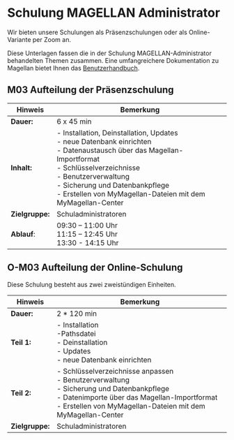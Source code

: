 
# Schulung MAGELLAN Administrator

Wir bieten unsere Schulungen als Präsenzschulungen oder als Online-Variante per Zoom an.

Diese Unterlagen fassen die in der Schulung MAGELLAN-Administrator behandelten Themen zusammen. Eine umfangreichere Dokumentation zu Magellan bietet Ihnen das [Benutzerhandbuch](http://doc.magellan.stueber.de).

## M03 Aufteilung der Präsenzschulung 


|Hinweis | Bemerkung|
|-- | --|
|**Dauer:** | 6 x 45 min|
|**Inhalt:** | - Installation, Deinstallation, Updates<br/>- neue Datenbank einrichten<br/>- Datenaustausch über das Magellan-Importformat<br/>- Schlüsselverzeichnisse <br/>- Benutzerverwaltung<br/>- Sicherung und Datenbankpflege<br/>- Erstellen von MyMagellan-Dateien mit dem MyMagellan-Center|
|**Zielgruppe:** | Schuladministratoren|
|**Ablauf**:|09:30 – 11:00 Uhr  <br/>11:15 – 12:45 Uhr<br/>13:30 - 14:15 Uhr|

## O-M03 Aufteilung der Online-Schulung

Diese Schulung besteht aus zwei zweistündigen Einheiten.

|Hinweis | Bemerkung|
|-- | --|
|**Dauer:** | 2 * 120 min|
|**Teil 1:** | - Installation<br/> -Pathsdatei<br/>- Deinstallation<br/>- Updates<br/>- neue Datenbank einrichten|
|**Teil 2:** | - Schlüsselverzeichnisse anpassen<br/>- Benutzerverwaltung<br/>- Sicherung und Datenbankpflege<br/>-  Datenimporte über das Magellan-Importformat<br/>-  Erstellen von MyMagellan-Dateien mit dem MyMagellan-Center|
|**Zielgruppe:** | Schuladministratoren|





